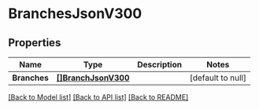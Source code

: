 # BranchesJsonV300

## Properties
Name | Type | Description | Notes
------------ | ------------- | ------------- | -------------
**Branches** | [**[]BranchJsonV300**](BranchJsonV300.md) |  | [default to null]

[[Back to Model list]](../README.md#documentation-for-models) [[Back to API list]](../README.md#documentation-for-api-endpoints) [[Back to README]](../README.md)


